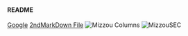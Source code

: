 
#### README
[Google](http://www.google.com)
[2ndMarkDown File](2ndMarkDown.md)
![Mizzou Columns](/OneDrive/Documents/Austin/Mizzou.jpg)
![MizzouSEC](https://encrypted-tbn0.gstatic.com/images?q=tbn:ANd9GcRn_B0ldjOpP7mgWFhX3WbTHzKh8XnsXVowGSdvqMAb_G6T6B0PNQ)
